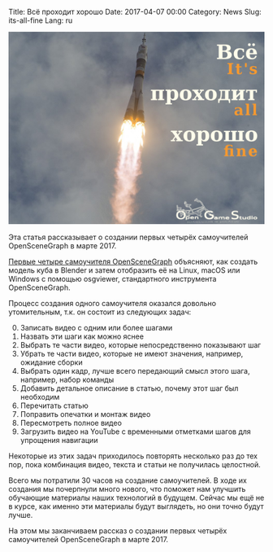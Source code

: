 Title: Всё проходит хорошо
Date: 2017-04-07 00:00
Category: News
Slug: its-all-fine
Lang: ru

![ItsAllFine][screenshot]


Эта статья рассказывает о создании первых четырёх самоучителей OpenSceneGraph в марте 2017.

[Первые четыре самоучителя OpenSceneGraph](https://github.com/OGStudio/openscenegraph-cross-platform-guide/) объясняют, как создать модель куба в Blender и затем отобразить её на Linux, macOS или Windows с помощью osgviewer, стандартного инструмента OpenSceneGraph.

Процесс создания одного самоучителя оказался довольно утомительным, т.к. он состоит из следующих задач:

0. Записать видео с одним или более шагами
0. Назвать эти шаги как можно яснее
0. Выбрать те части видео, которые непосредственно показывают шаг
0. Убрать те части видео, которые не имеют значения, например, ожидание сборки
0. Выбрать один кадр, лучше всего передающий смысл этого шага, например, набор команды
0. Добавить детальное описание в статью, почему этот шаг был необходим
0. Перечитать статью
0. Поправить опечатки и монтаж видео
0. Пересмотреть полное видео
0. Загрузить видео на YouTube с временными отметками шагов для упрощения навигации



Некоторые из этих задач приходилось повторять несколько раз до тех пор, пока комбинация видео, текста и статьи не получилась целостной.

Всего мы потратили 30 часов на создание самоучителей. В ходе их создания мы почерпнули много нового, что поможет нам улучшить обучающие материалы наших технологий в будущем. Сейчас мы ещё не в курсе, как именно эти материалы будут выглядеть, но они точно будут лучше.

На этом мы заканчиваем рассказ о создании первых четырёх самоучителей OpenSceneGraph в марте 2017.

[screenshot]: images/2017-04_its-all-fine.png

